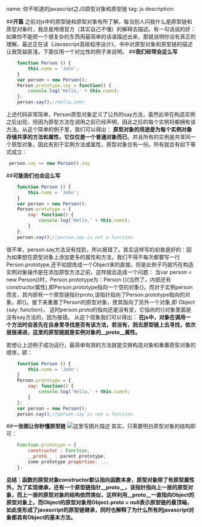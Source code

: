 name: 你不知道的javascript之JS原型对象和原型链
tag: js
description: 


##**开篇**
之前对js中的原型链和原型对象有所了解，每当别人问我什么是原型链和原型对象时，我总是用很官方（其实自己不懂）的解释去描述。有一句话说的好：如果你不能把一个很复杂的东西用最简单的话语描述出来，那就说明你没有真正的理解。最近正在读《Javascript高级程序设计》，书中对原型对象和原型链的描述让我受益匪浅，下面仅用一个对比性的例子来说明。
##**我们经常会这么写**

```javascript
    function Person () {
        this.name = 'John';
    }
    var person = new Person();
    Person.prototype.say = function() {
        console.log('Hello,' + this.name);
    };
    person.say();//Hello,John
```
上述代码非常简单，Person原型对象定义了公共的say方法，虽然此举在构造实例之后出现，但因为原型方法在调用之前已经声明，因此之后的每个实例将都拥有该方法。从这个简单的例子里，我们可以得出：
**原型对象的用途是为每个实例对象存储共享的方法和属性，它仅仅是一个普通对象而已**。并且所有的实例是共享同一个原型对象，因此有别于实例方法或属性，原型对象仅有一份。所有就会有如下等式成立：

```javascript
 person.say == new Person().say
```
##**可能我们也会这么写**

```javascript
    function Person () {
        this.name = 'John';
    }
    var person = new Person();
    Person.prototype = {
        say: function() {
            console.log('Hello,' + this.name);
        }
    };
    person.say();//person.say is not a function
```
很不幸，person.say方法没有找到，所以报错了。其实这样写的初衷是好的：因为如果想在原型对象上添加更多的属性和方法，我们不得不每次都要写一行Person.prototype,还不如提炼成一个Object来的直接。但是此例子巧就巧在构造实例对象操作是在添加原型方法之前，这样就会造成一个问题：
当var person = new Person()时，Person.prototype为：Person {}(当然了，内部还有constructor属性),即Person.prototype指向一个空的对象{}。而对于实例person而言，其内部有一个原型链指针proto,该指针指向了Person.prototype指向的对象，即{}。接下来重置了Person的原型对象，使其指向了另外一个对象,即
Object {say: function}，
这时person.proto的指向还是没有变，它指向的{}对象里面是没有say方法的，因为报错。
从这个现象我们可以得出：
**在js中，对象在调用一个方法时会首先在自身里寻找是否有该方法，若没有，则去原型链上去寻找，依次层层递进，这里的原型链就是实例对象的__proto__属性。**

若想让上述例子成功运行，最简单有效的方法就是交换构造对象和重置原型对象的顺序，即：

```javascript
    function Person () {
        this.name = 'John';
    }
    Person.prototype = {
        say: function() {
            console.log('Hello,' + this.name);
        }
    };
    var person = new Person();
    person.say();//person.say is not a function
```
##**一张图让你秒懂原型链**
![这里写图片描述](https://s3.qiufengh.com/blog/1579506284317.jpg)
其实，只需要明白原型对象的结构即可：

```javascript
    Function.prototype = {
        constructor : Function,
        __proto__ : parent prototype,
        some prototype properties: ...
    };
```

**总结：函数的原型对象constructor默认指向函数本身，原型对象除了有原型属性外，为了实现继承，还有一个原型链指针__proto__，该指针指向上一层的原型对象，而上一层的原型对象的结构依然类似，这样利用__proto__一直指向Object的原型对象上，而Object的原型对象用Object.__proto__ = null表示原型链的最顶端，如此变形成了javascript的原型链继承，同时也解释了为什么所有的javascript对象都具有Object的基本方法。**